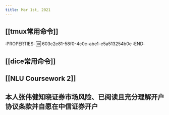 ```yaml
---
title: Mar 1st, 2021
---
```


## [[tmux常用命令]]
:PROPERTIES:
:id: 603c2e81-58f0-4c0c-abe1-e5a513254b0e
:END:
## [[dice常用命令]]
## [[NLU Coursework 2]]
## 本人张伟健知晓证券市场风险、已阅读且充分理解开户协议条款并自愿在中信证券开户
##
